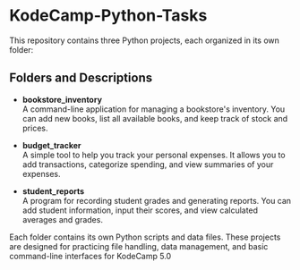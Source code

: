 # KodeCamp-Python-Tasks

This repository contains three Python projects, each organized in its own folder:

## Folders and Descriptions

- **bookstore_inventory**  
  A command-line application for managing a bookstore's inventory. You can add new books, list all available books, and keep track of stock and prices.

- **budget_tracker**  
  A simple tool to help you track your personal expenses. It allows you to add transactions, categorize spending, and view summaries of your expenses.

- **student_reports**  
  A program for recording student grades and generating reports. You can add student information, input their scores, and view calculated averages and grades.

Each folder contains its own Python scripts and data files. These projects are designed for practicing file handling, data management, and basic command-line interfaces for KodeCamp 5.0 